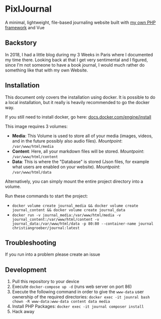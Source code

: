 # PixlJournal
A minimal, lightweight, file-based journaling website built with [my own PHP framework](https://github.com/christiangroeber/Nacho) and Vue

## Backstory
In 2018, I had a little blog during my 3 Weeks in Paris where I documented my time there. 
Looking back at that I get very sentimental and I figured, since I'm not someone to have a book journal, I would much rather do something like that with my own Website.

## Installation
This document only covers the installation using docker. It is possible to do a local installation, but it really is heavily recommended to go the docker way.

If you still need to install docker, go here: [docs.docker.com/engine/install](https://docs.docker.com/engine/install/)

This image requires 3 volumes:
- **Media**: This Volume is used to store all of your media (images, videos, and in the future possibly also audio files). *Mountpoint*: `/var/www/html/media`
- **Content**: Here, all your markdown files will be stored. *Mountpoint*: `/var/www/html/content`
- **Data**: This is where the "Database" is stored (Json files, for example what users are enabled on your website). *Mountpoint*: `/var/www/html/data`

Alternatively, you can simply mount the entire project directory into a volume.

Run these commands to start the project:
- `docker volume create journal_media && docker volume create journal_content && docker volume create journal_data`
- `docker run -v journal_media:/var/www/html/media -v journal_content:/var/www/html/content -v journal_data:/var/www/html/data -p 80:80 --container-name journal christiangroeber/journal:latest`

## Troubleshooting
If you run into a problem please create an issue

## Development
1. Pull this repository to your device
2. Execute `docker-compose up -d` (runs web server on port 86)
3. Execute the following command in order to give the `www-data` user ownership of the required directories: `docker exec -it jounral bash chown -R www-data:www-data content data media`
4. Install PHP Packages: `docker exec -it journal composer install`
5. Hack away
